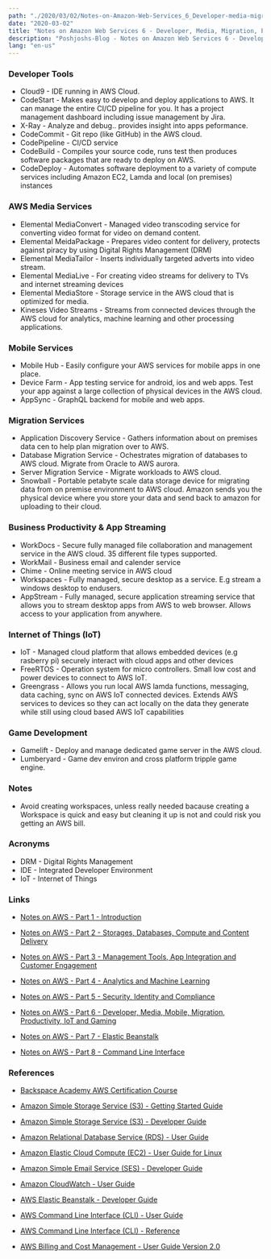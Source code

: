 ```yaml
---
path: "./2020/03/02/Notes-on-Amazon-Web-Services_6_Developer-media-migration-productivity-iot-and-gaming.md"
date: "2020-03-02"
title: "Notes on Amazon Web Services 6 - Developer, Media, Migration, Productivity, IoT and Gaming"
description: "Poshjoshs-Blog - Notes on Amazon Web Services 6 - Developer, media, migration, productivity, IoT and gaming"
lang: "en-us"
---
```


### Developer Tools ###

- Cloud9 - IDE running in AWS Cloud.
- CodeStart - Makes easy to develop and deploy applications to AWS. It can manage the entire CI/CD pipeline for you. It has a project management dashboard including issue management by Jira.
- X-Ray - Analyze and debug.. provides insight into apps peformance.
- CodeCommit - Git repo (like GitHub) in the AWS cloud.
- CodePipeline - CI/CD service
- CodeBuild - Compiles your source code, runs test then produces software packages that are ready to deploy on AWS.
- CodeDeploy - Automates software deployment to a variety of compute services including Amazon EC2, Lamda and local (on premises) instances

### AWS Media Services ###

- Elemental MediaConvert - Managed video transcoding service for converting video format for video on demand content.
- Elemental MeidaPackage - Prepares video content for delivery, protects against piracy by using Digital Rights Management (DRM)
- Elemental MediaTailor - Inserts individually targeted adverts into video stream.
- Elemental MediaLive - For creating video streams for delivery to TVs and internet streaming devices
- Elemental MediaStore - Storage service in the AWS cloud that is optimized for media.
- Kineses Video Streams - Streams from connected devices through the AWS cloud for analytics, machine learning and other processing applications.

### Mobile Services ###

- Mobile Hub - Easily configure your AWS services for mobile apps in one place.
- Device Farm - App testing service for android, ios and web apps. Test your app against a large collection of physical devices in the AWS cloud.
- AppSync - GraphQL backend for mobile and web apps.

### Migration Services ###

- Application Discovery Service - Gathers information about on premises data cen to help plan migration over to AWS.
- Database Migration Service - Ochestrates migration of databases to AWS cloud. Migrate from Oracle to AWS aurora.
- Server Migration Service - Migrate workloads to AWS cloud.
- Snowball - Portable petabyte scale data storage device for migrating data from on premise environment to AWS cloud. Amazon sends you the physical device where you store your data and send back to amazon for uploading to their cloud.

### Business Productivity & App Streaming ###

- WorkDocs - Secure fully managed file collaboration and management service in the AWS cloud. 35 different file types supported.
- WorkMail - Business email and calender service
- Chime - Online meeting service in AWS cloud
- Workspaces - Fully managed, secure desktop as a service. E.g stream a windows desktop to endusers.
- AppStream - Fully managed, secure application streaming service that allows you to stream desktop apps from AWS to web browser. Allows access to your application from anywhere.

### Internet of Things (IoT) ###

- IoT - Managed cloud platform that allows embedded devices (e.g rasberry pi) securely interact with cloud apps and other devices
- FreeRTOS - Operation system for micro controllers. Small low cost and power devices to connect to AWS IoT.
- Greengrass - Allows you run local AWS lamda functions, messaging, data caching, sync on AWS IoT connected devices. Extends AWS services to devices so they can act locally on the data they generate while still using cloud based AWS IoT capabilities

### Game Development ###

- Gamelift - Deploy and manage dedicated game server in the AWS cloud.
- Lumberyard - Game dev environ and cross platform tripple game engine.

### Notes ###

- Avoid creating workspaces, unless really needed bacause creating a Workspace is quick and easy but cleaning it up is not and could risk you getting an AWS bill.

### Acronyms ###

- DRM - Digital Rights Management
- IDE - Integrated Developer Environment
- IoT - Internet of Things

### Links ###

- [Notes on AWS - Part 1 - Introduction](/2020/03/02/Notes-on-Amazon-Web-Services_1_Introduction/)

- [Notes on AWS - Part 2 - Storages, Databases, Compute and Content Delivery](/2020/03/02/Notes-on-Amazon-Web-Services_2_Storages-databases-compute-and-content-delivery/)

- [Notes on AWS - Part 3 - Management Tools, App Integration and Customer Engagement](/2020/03/02/Notes-on-Amazon-Web-Services_3_Managment-tools-app-integration-and-customer-engagement/)

- [Notes on AWS - Part 4 - Analytics and Machine Learning](/2020/03/02/Notes-on-Amazon-Web-Services_4_Analytics-and-machine-learning/)

- [Notes on AWS - Part 5 - Security, Identity and Compliance](/2020/03/02/Notes-on-Amazon-Web-Services_5_Security-identity-and-compliance/)

- [Notes on AWS - Part 6 - Developer, Media, Mobile, Migration, Productivity, IoT and Gaming](/2020/03/02/Notes-on-Amazon-Web-Services_6_Developer-media-migration-productivity-iot-and-gaming/)

- [Notes on AWS - Part 7 - Elastic Beanstalk](/2020/03/02/Notes-on-Amazon-Web-Services_7_Elastic-beanstalk/)

- [Notes on AWS - Part 8 - Command Line Interface](/2020/03/02/Notes-on-Amazon-Web-Services_8_Command-line-interface/)

### References ###

- [Backspace Academy AWS Certification Course](http://cdn.backspace.academy/courses/aws-certification/01/010/references-01-01.pdf)

- [Amazon Simple Storage Service (S3) - Getting Started Guide](https://docs.aws.amazon.com/AmazonS3/latest/gsg/s3-gsg.pdf)

- [Amazon Simple Storage Service (S3) - Developer Guide](https://docs.aws.amazon.com/AmazonS3/latest/dev/s3-dg.pdf)

- [Amazon Relational Database Service (RDS) - User Guide](https://docs.aws.amazon.com/AmazonRDS/latest/UserGuide/rds-ug.pdf)

- [Amazon Elastic Cloud Compute (EC2) - User Guide for Linux](https://docs.aws.amazon.com/AWSEC2/latest/UserGuide/ec2-ug.pdf)

- [Amazon Simple Email Service (SES) - Developer Guide](https://docs.aws.amazon.com/ses/latest/DeveloperGuide/ses-dg.pdf)

- [Amazon CloudWatch - User Guide](https://docs.aws.amazon.com/AmazonCloudWatch/latest/monitoring/acw-ug.pdf)

- [AWS Elastic Beanstalk - Developer Guide](https://docs.aws.amazon.com/elasticbeanstalk/latest/dg/awseb-dg.pdf)

- [AWS Command Line Interface (CLI) - User Guide](https://docs.aws.amazon.com/cli/latest/userguide/aws-cli.pdf)

- [AWS Command Line Interface (CLI) - Reference](https://docs.aws.amazon.com/cli/latest/reference/)

- [AWS Billing and Cost Management - User Guide Version 2.0](https://docs.aws.amazon.com/awsaccountbilling/latest/aboutv2/awsaccountbilling-aboutv2.pdf)
